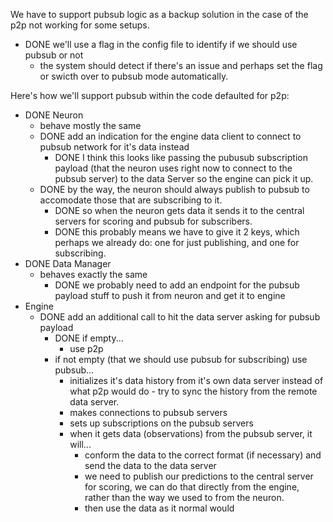 We have to support pubsub logic as a backup solution in the case of the p2p not working for some setups.

- DONE we'll use a flag in the config file to identify if we should use pubsub or not
  - the system should detect if there's an issue and perhaps set the flag or swicth over to pubsub mode automatically.

Here's how we'll support pubsub within the code defaulted for p2p:

- DONE Neuron
  - behave mostly the same
  - DONE add an indication for the engine data client to connect to pubsub network for it's data instead
    - DONE I think this looks like passing the pubusub subscription payload (that the neuron uses right now to connect to the pubsub server) to the data Server so the engine can pick it up.
  - DONE by the way, the neuron should always publish to pubsub to accomodate those that are subscribing to it.
    - DONE so when the neuron gets data it sends it to the central servers for scoring and pubsub for subscribers.
    - DONE this probably means we have to give it 2 keys, which perhaps we already do: one for just publishing, and one for subscribing.
- DONE Data Manager
  - behaves exactly the same
    - DONE we probably need to add an endpoint for the pubsub payload stuff to push it from neuron and get it to engine
- Engine
  - DONE add an additional call to hit the data server asking for pubsub payload
    - DONE if empty...
      - use p2p
    - if not empty (that we should use pubsub for subscribing) use pubsub...
      - initializes it's data history from it's own data server instead of what p2p would do - try to sync the history from the remote data server.
      - makes connections to pubsub servers
      - sets up subscriptions on the pubsub servers
      - when it gets data (observations) from the pubsub server, it will...
        - conform the data to the correct format (if necessary) and send the data to the data server
        - we need to publish our predictions to the central server for scoring, we can do that directly from the engine, rather than the way we used to from the neuron.
        - then use the data as it normal would
